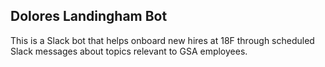 ## Dolores Landingham Bot

This is a Slack bot that helps onboard new hires at 18F through scheduled Slack
messages about topics relevant to GSA employees.
